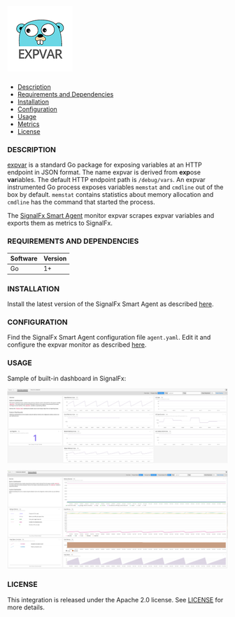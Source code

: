 # ![](./img/integration_expvar.png)

- [Description](#description)
- [Requirements and Dependencies](#requirements-and-dependencies)
- [Installation](#installation)
- [Configuration](#configuration)
- [Usage](#usage)
- [Metrics](#metrics)
- [License](#license)

### DESCRIPTION

<a target="_blank" href="https://golang.org/pkg/expvar/">expvar</a> is a standard Go package for exposing variables at an HTTP endpoint in JSON format. 
The name expvar is derived from <b>exp</b>ose <b>var</b>iables. The default HTTP endpoint path is `/debug/vars`. An expvar instrumented Go process 
exposes variables `memstat` and `cmdline` out of the box by default. `memstat` contains statistics about memory allocation and `cmdline` has the command 
that started the process. 

The <a target="_blank" href="https://github.com/signalfx/integrations/tree/master/signalfx-agent">SignalFx Smart Agent</a> monitor expvar scrapes expvar 
variables and exports them as metrics to SignalFx.

### REQUIREMENTS AND DEPENDENCIES

| Software | Version |
|----------|---------|
| Go       | 1+      |

### INSTALLATION

Install the latest version of the SignalFx Smart Agent as described [here](https://github.com/signalfx/integrations/tree/master/signalfx-agent).

### CONFIGURATION

Find the SignalFx Smart Agent configuration file `agent.yaml`. Edit it and configure the expvar monitor as described <a target="_blank" href="https://github.com/signalfx/signalfx-agent/blob/master/docs/monitors/expvar.md">here</a>.

### USAGE

Sample of built-in dashboard in SignalFx:

![Processes Memory](./img/expvar_processes_memory_dashboard.png)

![Process Memory](./img/expvar_process_memory_dashboard.png)

### LICENSE

This integration is released under the Apache 2.0 license. See [LICENSE](./LICENSE) for more details.